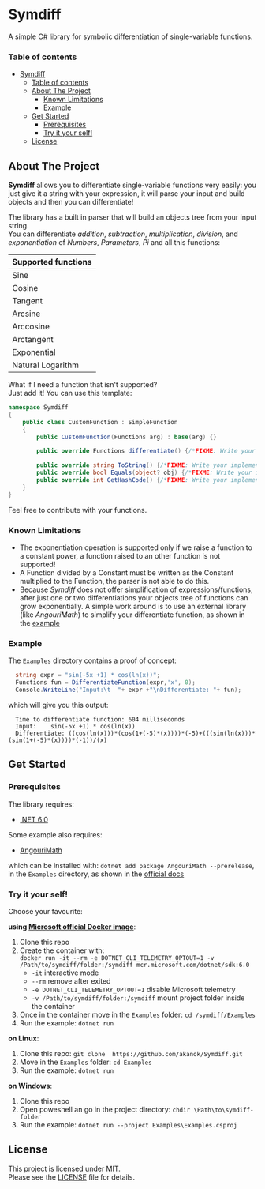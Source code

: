 # Symdiff
A simple C# library for symbolic differentiation of single-variable functions.


### Table of contents
- [Symdiff](#symdiff)
    - [Table of contents](#table-of-contents)
  - [About The Project](#about-the-project)
    - [Known Limitations](#known-limitations)
    - [Example](#example)
  - [Get Started](#get-started)
    - [Prerequisites](#prerequisites)
    - [Try it your self!](#try-it-your-self)
  - [License](#license)

## About The Project
**Symdiff** allows you to differentiate single-variable functions very easily:
you just give it a string with your expression, it will parse your input and build objects and then you can differentiate!

The library has a built in parser that will build an objects tree from your input string.  
You can differentiate *addition*, *subtraction*, *multiplication*, *division*, and *exponentiation* of *Numbers*, *Parameters*, *Pi* and all this functions:

| Supported functions |
|---------------------|
| Sine                |
| Cosine              |
| Tangent             |
| Arcsine             |
| Arccosine           |
| Arctangent          |
| Exponential         |
| Natural Logarithm   |


What if I need a function that isn't supported?  
Just add it! You can use this template:
```C#
namespace Symdiff
{
    public class CustomFunction : SimpleFunction
    {
        public CustomFunction(Functions arg) : base(arg) {}

        public override Functions differentiate() {/*FIXME: Write your implementation*/}

        public override string ToString() {/*FIXME: Write your implementation*/}
        public override bool Equals(object? obj) {/*FIXME: Write your implementation*/}
        public override int GetHashCode() {/*FIXME: Write your implementation*/}
    }
}
```
Feel free to contribute with your functions.


### Known Limitations
- The exponentiation operation is supported only if we raise a function to a constant power, a function raised to an other function is not supported!
- A Function divided by a Constant must be written as the Constant multiplied to the Function, the parser is not able to do this.
- Because *Symdiff* does not offer simplification of expressions/functions, after just one or two differentiations your objects tree of functions can grow exponentially. A simple work around is to use an external library (like *AngouriMath*) to simplify your differentiate function, as shown in the [example](./Examples/Main.cs)


### Example
The `Examples` directory contains a proof of concept:
```C#
  string expr = "sin(-5x +1) * cos(ln(x))";
  Functions fun = DifferentiateFunction(expr,'x', 0);
  Console.WriteLine("Input:\t  "+ expr +"\nDifferentiate: "+ fun);
```
which will give you this output:
```shell
  Time to differentiate function: 604 milliseconds
  Input:    sin(-5x +1) * cos(ln(x))
  Differentiate: ((cos(ln(x)))*(cos(1+(-5)*(x))))*(-5)+(((sin(ln(x)))*(sin(1+(-5)*(x))))*(-1))/(x)
```

## Get Started
### Prerequisites
The library requires:
+ [.NET 6.0](https://dotnet.microsoft.com/en-us/download/dotnet/6.0)

Some example also requires:
+ [AngouriMath](https://github.com/asc-community/AngouriMath)
  
which can be installed with: `dotnet add package AngouriMath --prerelease`, in the `Examples` directory, as shown in the [official docs](https://am.angouri.org/quickstart/)



### Try it your self!
Choose your favourite:

**using [Microsoft official Docker image](https://hub.docker.com/_/microsoft-dotnet-sdk/)**:
1. Clone this repo
2. Create the container with:  
  `docker run -it --rm -e DOTNET_CLI_TELEMETRY_OPTOUT=1 -v /Path/to/symdiff/folder:/symdiff mcr.microsoft.com/dotnet/sdk:6.0`  
    - `-it` interactive mode
    - `--rm` remove after exited
    - `-e DOTNET_CLI_TELEMETRY_OPTOUT=1` disable Microsoft telemetry
    - `-v /Path/to/symdiff/folder:/symdiff` mount project folder inside the container
1. Once in the container move in the `Examples` folder: `cd /symdiff/Examples`
2. Run the example: `dotnet run`

**on Linux**:
1. Clone this repo: `git clone  https://github.com/akanok/Symdiff.git`
2. Move in the `Examples` folder: `cd Examples`
3. Run the example: `dotnet run`

**on Windows**:
1. Clone this repo
2. Open poweshell an go in the project directory: `chdir \Path\to\symdiff-folder`
3. Run the example: `dotnet run --project Examples\Examples.csproj`


## License
This project is licensed under MIT.  
Please see the [LICENSE](/LICENSE) file for details.
